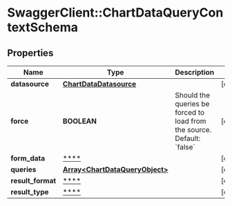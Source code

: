 # SwaggerClient::ChartDataQueryContextSchema

## Properties
Name | Type | Description | Notes
------------ | ------------- | ------------- | -------------
**datasource** | [**ChartDataDatasource**](ChartDataDatasource.md) |  | [optional] 
**force** | **BOOLEAN** | Should the queries be forced to load from the source. Default: &#x60;false&#x60; | [optional] 
**form_data** | [****](.md) |  | [optional] 
**queries** | [**Array&lt;ChartDataQueryObject&gt;**](ChartDataQueryObject.md) |  | [optional] 
**result_format** | [****](.md) |  | [optional] 
**result_type** | [****](.md) |  | [optional] 

